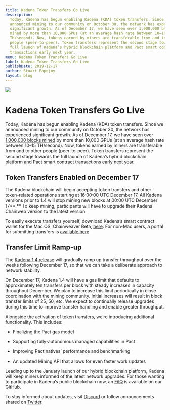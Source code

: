 ```yaml
---
title: Kadena Token Transfers Go Live
description:
  Today, Kadena has begun enabling Kadena (KDA) token transfers. Since we
  announced mining to our community on October 30, the network has experienced
  significant growth. As of December 17, we have seen over 1,000,000 blocks
  mined by more than 10,000 GPUs (at an average hash rate between 10–15
  TH/second). Now, tokens earned by miners are transferable from and to other
  people (peer-to-peer). Token transfers represent the second stage towards the
  full launch of Kadena’s hybrid blockchain platform and Pact smart contract
  transactions early next year.
menu: Kadena Token Transfers Go Live
label: Kadena Token Transfers Go Live
publishDate: 2019-12-17
author: Stuart Popejoy
layout: blog
---
```


![](/assets/blog/2019/1_Cxpn_A_lQAYXzrV1hHZkCg.webp)

# Kadena Token Transfers Go Live

Today, Kadena has begun enabling Kadena (KDA) token transfers. Since we
announced mining to our community on October 30, the network has experienced
significant growth. As of December 17, we have seen over
[1,000,000 blocks mined](https://explorer.chainweb.com/mainnet) by more than
10,000 GPUs (at an average hash rate between 10–15 TH/second). Now, tokens
earned by miners are transferable from and to other people (peer-to-peer). Token
transfers represent the second stage towards the full launch of Kadena’s hybrid
blockchain platform and Pact smart contract transactions early next year.

## **Token Transfers Enabled on December 17**

The Kadena blockchain will begin accepting token transfers and other
token-related operations starting at 16:00:00 UTC December 17. All Kadena
versions prior to 1.4 will stop mining new blocks at 00:00 UTC December 17**.**
To keep mining, participants will have to upgrade their Kadena Chainweb version
to the latest version.

To easily execute transfers yourself, download Kadena’s smart contract wallet
for the Mac OS, Chainweaver Beta, [here](https://www.kadena.io/chainweaver). For
non-Mac users, a portal for submitting transfers is
[available here](https://kadena-community.github.io/kadena-transfer-js/).

## **Transfer Limit Ramp-up**

The [Kadena 1.4 release](https://github.com/kadena-io/chainweb-node/releases)
will gradually ramp up transfer throughput over the weeks following December 17,
so that we can take a deliberate approach to network stability.

On December 17, Kadena 1.4 will have a gas limit that defaults to approximately
ten transfers per block with steady increases in capacity throughout December.
We plan to increase this limit periodically in close coordination with the
mining community. Initial increases will result in block transfer limits of 25,
50, etc. We expect to continually release upgrades during this time to improve
transfer handling and enable greater throughput.

Alongside the activation of token transfers, we’re introducing additional
functionality. This includes:

- Finalizing the Pact gas model

- Supporting fully-autonomous managed capabilities in Pact

- Improving Pact natives’ performance and benchmarking

- An updated Mining API that allows for even faster work updates

Leading up to the January launch of our hybrid blockchain platform, Kadena will
keep miners informed of the latest network upgrades. For those wanting to
participate in Kadena’s public blockchain now, an
[FAQ](https://github.com/kadena-io/chainweb-node/wiki/Chainweb-FAQ) is available
on our GitHub.

To stay informed about updates, visit
[Discord](https://discordapp.com/invite/bsUcWmX?utm_source=tropyc) or follow
announcements shared on [Twitter](https://twitter.com/kadena_io).
